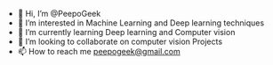 - 👋 Hi, I’m @PeepoGeek
- 👀 I’m interested in Machine Learning and Deep learning techniques
- 🌱 I’m currently learning Deep learning and Computer vision
- 💞️ I’m looking to collaborate on computer vision Projects
- 📫 How to reach me peepogeek@gmail.com

<!---
PeepoGeek/PeepoGeek is a ✨ special ✨ repository because its `README.md` (this file) appears on your GitHub profile.
You can click the Preview link to take a look at your changes.
--->
